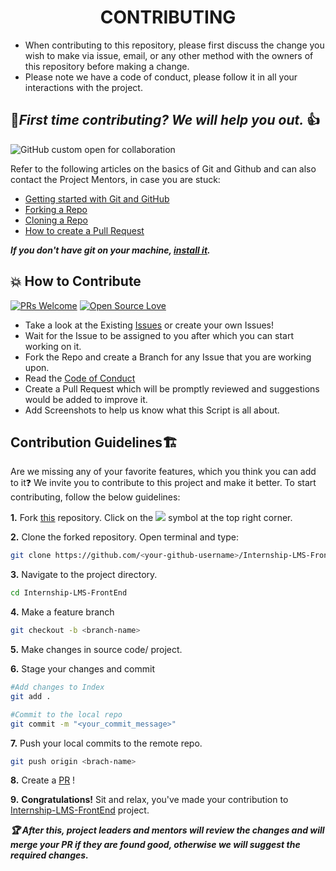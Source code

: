<h1 align = "center"> CONTRIBUTING </h1>

- When contributing to this repository, please first discuss the change you wish to make via issue, email, or any other method with the owners of this repository before making a      change.
- Please note we have a code of conduct, please follow it in all your interactions with the project.


## 🤝***First time contributing? We will help you out.*** 👍

![GitHub custom open for collaboration](https://img.shields.io/badge/Open%20For-Collaboration-brightgreen?style=for-the-badge)

Refer to the following articles on the basics of Git and Github and can also contact the Project Mentors, in case you are stuck:


- [Getting started with Git and GitHub](https://docs.github.com/en/free-pro-team@latest/github/getting-started-with-github)
- [Forking a Repo](https://help.github.com/en/github/getting-started-with-github/fork-a-repo)
- [Cloning a Repo](https://help.github.com/en/desktop/contributing-to-projects/creating-a-pull-request)
- [How to create a Pull Request](https://opensource.com/article/19/7/create-pull-request-github)

***If you don't have git on your machine, [install it](https://help.github.com/articles/set-up-git/).***


## 💥 How to Contribute

[![PRs Welcome](https://img.shields.io/badge/PRs-welcome-brightgreen.svg?style=flat-square)](http://makeapullrequest.com)
[![Open Source Love](https://badges.frapsoft.com/os/v1/open-source.png?v=103)](https://github.com/ellerbrock/open-source-badges/)

- Take a look at the Existing [Issues](https://github.com/praveenscience/Internship-LMS-FrontEnd/issues) or create your own Issues!
- Wait for the Issue to be assigned to you after which you can start working on it.
- Fork the Repo and create a Branch for any Issue that you are working upon.
- Read the [Code of Conduct](https://github.com/praveenscience/Internship-LMS-FrontEnd/blob/main/CODE_OF_CONDUCT.md)
- Create a Pull Request which will be promptly reviewed and suggestions would be added to improve it.
- Add Screenshots to help us know what this Script is all about.



## Contribution Guidelines🏗

Are we missing any of your favorite features, which you think you can add to it❓ We invite you to contribute to this project and make it better. 
To start contributing, follow the below guidelines: 

**1.** Fork [this](https://github.com/praveenscience/Internship-LMS-FrontEnd) repository.
Click on the <a href="https://github.com/praveenscience/Internship-LMS-FrontEnd"><img src="https://img.icons8.com/ios/24/000000/code-fork.png"></a> symbol at the top right corner.

**2.** Clone the forked repository. Open terminal and type:

```bash
git clone https://github.com/<your-github-username>/Internship-LMS-FrontEnd.git
```

**3.** Navigate to the project directory.

```bash
cd Internship-LMS-FrontEnd
```

**4.** Make a feature branch
```bash
git checkout -b <branch-name>

```
**5.** Make changes in source code/ project.

**6.** Stage your changes and commit

```bash
#Add changes to Index
git add .

#Commit to the local repo
git commit -m "<your_commit_message>"
```

**7.** Push your local commits to the remote repo.

```bash
git push origin <brach-name>
```

**8.** Create a [PR](https://help.github.com/en/github/collaborating-with-issues-and-pull-requests/creating-a-pull-request) !

**9.** **Congratulations!** Sit and relax, you've made your contribution to [Internship-LMS-FrontEnd](https://github.com/praveenscience/Internship-LMS-FrontEnd) project.


***:trophy: After this, project leaders and mentors will review the changes and will merge your PR if they are found good, otherwise we will suggest the required changes.***
